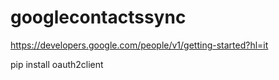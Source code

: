 # googlecontactssync 

https://developers.google.com/people/v1/getting-started?hl=it

pip install oauth2client
